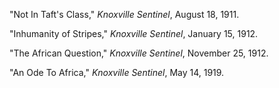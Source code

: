 "Not In Taft's Class," *Knoxville Sentinel*, August 18, 1911.

"Inhumanity of Stripes," *Knoxville Sentinel*, January 15, 1912.

"The African Question," *Knoxville Sentinel*, November 25, 1912.

"An Ode To Africa," *Knoxville Sentinel*, May 14, 1919. 
